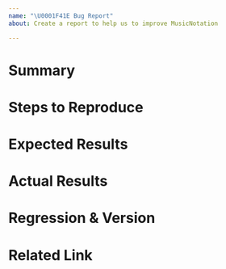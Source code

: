 ```yaml
---
name: "\U0001F41E Bug Report"
about: Create a report to help us to improve MusicNotation

---
```


# Summary


# Steps to Reproduce


# Expected Results


# Actual Results


# Regression & Version


# Related Link
